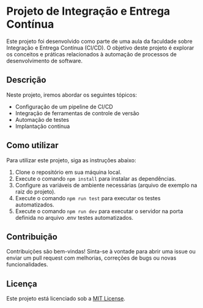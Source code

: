 # Projeto de Integração e Entrega Contínua

Este projeto foi desenvolvido como parte de uma aula da faculdade sobre Integração e Entrega Contínua (CI/CD). O objetivo deste projeto é explorar os conceitos e práticas relacionados à automação de processos de desenvolvimento de software.

## Descrição

Neste projeto, iremos abordar os seguintes tópicos:

- Configuração de um pipeline de CI/CD
- Integração de ferramentas de controle de versão
- Automação de testes
- Implantação contínua

## Como utilizar

Para utilizar este projeto, siga as instruções abaixo:

1. Clone o repositório em sua máquina local.
2. Execute o comando `npm install` para instalar as dependências.
3. Configure as variáveis de ambiente necessárias (arquivo de exemplo na raiz do projeto).
5. Execute o comando `npm run test` para executar os testes automatizados.
6. Execute o comando `npm run dev` para executar o servidor na porta definida no arquivo .env testes automatizados.
## Contribuição

Contribuições são bem-vindas! Sinta-se à vontade para abrir uma issue ou enviar um pull request com melhorias, correções de bugs ou novas funcionalidades.

## Licença

Este projeto está licenciado sob a [MIT License](LICENSE).
